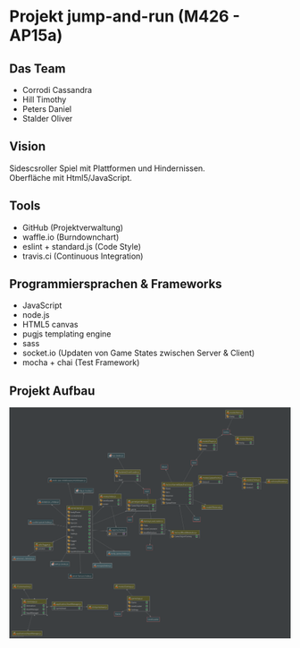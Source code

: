 # Projekt jump-and-run (M426 - AP15a)
## Das Team
- Corrodi Cassandra
- Hill Timothy
- Peters Daniel
- Stalder Oliver
## Vision
Sidescsroller Spiel mit Plattformen und Hindernissen.  
Oberfläche mit Html5/JavaScript.
## Tools
- GitHub (Projektverwaltung)
- waffle.io (Burndownchart)
- eslint + standard.js (Code Style)
- travis.ci (Continuous Integration)
## Programmiersprachen & Frameworks
- JavaScript
- node.js
- HTML5 canvas
- pugjs templating engine
- sass
- socket.io (Updaten von Game States zwischen Server & Client)
- mocha + chai (Test Framework)
## Projekt Aufbau
![Projekt Aufbau](project-struture.png)